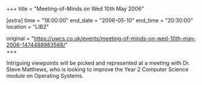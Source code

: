 +++
title = "Meeting-of-Minds on Wed 10th May 2006"

[extra]
time = "18:00:00"
end_date = "2006-05-10"
end_time = "20:30:00"
location = "LIB2"

original = "https://uwcs.co.uk/events/meeting-of-minds-on-wed-10th-may-2006-1474488983568/"    
+++

Intriguing viewpoints will be picked and represented at a meeting with Dr. Steve Matthews, who is looking to improve the Year 2 Computer Science module on Operating Systems.

